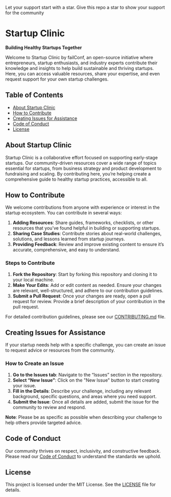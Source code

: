 Let your support start with a star. Give this repo a star to show your support for the community

# Startup Clinic

**Building Healthy Startups Together**

Welcome to Startup Clinic by failConf, an open-source initiative where entrepreneurs, startup enthusiasts, and industry experts contribute their knowledge and insights to help build sustainable and thriving startups. Here, you can access valuable resources, share your expertise, and even request support for your own startup challenges.

## Table of Contents

- [About Startup Clinic](#about-startup-clinic)
- [How to Contribute](#how-to-contribute)
- [Creating Issues for Assistance](#creating-issues-for-assistance)
- [Code of Conduct](#code-of-conduct)
- [License](#license)

## About Startup Clinic

Startup Clinic is a collaborative effort focused on supporting early-stage startups. Our community-driven resources cover a wide range of topics essential for startups, from business strategy and product development to fundraising and scaling. By contributing here, you’re helping create a comprehensive guide to healthy startup practices, accessible to all.

## How to Contribute

We welcome contributions from anyone with experience or interest in the startup ecosystem. You can contribute in several ways:

1. **Adding Resources**: Share guides, frameworks, checklists, or other resources that you’ve found helpful in building or supporting startups.
2. **Sharing Case Studies**: Contribute stories about real-world challenges, solutions, and lessons learned from startup journeys.
3. **Providing Feedback**: Review and improve existing content to ensure it’s accurate, comprehensive, and easy to understand.

### Steps to Contribute

1. **Fork the Repository**: Start by forking this repository and cloning it to your local machine.
2. **Make Your Edits**: Add or edit content as needed. Ensure your changes are relevant, well-structured, and adhere to our contribution guidelines.
3. **Submit a Pull Request**: Once your changes are ready, open a pull request for review. Provide a brief description of your contribution in the pull request.

For detailed contribution guidelines, please see our [CONTRIBUTING.md](CONTRIBUTING.md) file.

## Creating Issues for Assistance

If your startup needs help with a specific challenge, you can create an issue to request advice or resources from the community. 

### How to Create an Issue

1. **Go to the Issues tab**: Navigate to the “Issues” section in the repository.
2. **Select “New Issue”**: Click on the "New Issue" button to start creating your issue.
3. **Fill in the Details**: Describe your challenge, including any relevant background, specific questions, and areas where you need support.
4. **Submit the Issue**: Once all details are added, submit the issue for the community to review and respond.

**Note**: Please be as specific as possible when describing your challenge to help others provide targeted advice.

## Code of Conduct

Our community thrives on respect, inclusivity, and constructive feedback. Please read our [Code of Conduct](CODE_OF_CONDUCT.md) to understand the standards we uphold.

## License

This project is licensed under the MIT License. See the [LICENSE](LICENSE) file for details.
